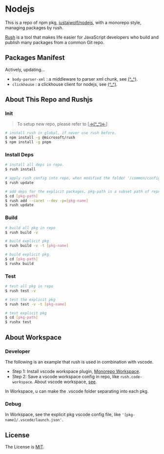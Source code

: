 # Nodejs

This is a repo of npm pkg, [justajwolf/nodejs](https://github.com/justajwolf/nodejs), with a monorepo style, managing packages by rush.

[Rush](https://rushjs.io/) is a tool that makes life easier for JavaScript developers who build and publish many packages from a common Git repo.

## Packages Manifest

Actively, updating...

- `body-parser-xml` : a middleware to parser xml chunk, see [(^\_^)](https://github.com/justajwolf/nodejs/tree/main/packages/body-parser-xml).
- `clickhouse` : a clickhouse client for nodejs, see [(^\_^)](https://github.com/justajwolf/nodejs/tree/main/packages/clickhouse).

## About This Repo and Rushjs

### Init

> To setup new repo, please refer to [[->(^\_^)<-](https://rushjs.io/pages/maintainer/setup_new_repo/)]

```bash
# install rush in global, if never use rush before.
$ npm install -g @microsoft/rush
$ npm install -g pnpm
```

### Install Deps

```bash
# install all deps in repo.
$ rush install

# apply rush config into repo, when modified the folder '/common/config/rush/*' and the file 'rush.json' in root.
$ rush update

# add deps for the explicit packages, pkg-path is a subset path of repo, --dev map to devDependencies in package.json
$ cd [pkg-path]
$ rush add --caret --dev -p=[pkg-name]
$ rush update
```

### Build

```bash
# build all pkg in repo
$ rush build -v

# build explicit pkg
$ rush build -v -t [pkg-name]

# build explicit pkg
$ cd [pkg-path]
$ rushx build
```

### Test

```bash
# test all pkg in repo
$ rush test -v

# test the explicit pkg
$ rush test -v -t [pkg-name]

# test explicit pkg
$ cd [pkg-path]
$ rushx test
```

## About Workspace

### Developer

The following is an example that rush is used in combination with vscode.

- Step 1: Install vscode workspace plugin, [Monorepo Workspace](https://marketplace.visualstudio.com/items?itemName=folke.vscode-monorepo-workspace).
- Step 2: Save a vscode workspace config in repo, like `rush.code-workspace`. About vscode workspace, [see](https://code.visualstudio.com/docs/editor/workspaces).

In Workspace, u can make the .vscode folder separating into each pkg.

### Debug

In Workspace, see the explicit pkg vscode config file, like `'[pkg-name]/.vscode/launch.json'`.

## License

The License is [MIT](LICENSE).

